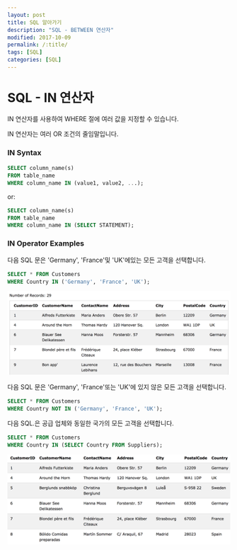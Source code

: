```yaml
---
layout: post
title: SQL 알아가기
description: "SQL - BETWEEN 연산자"
modified: 2017-10-09
permalink: /:title/
tags: [SQL]
categories: [SQL]
---
```


# SQL - IN 연산자

IN 연산자를 사용하여 WHERE 절에 여러 값을 지정할 수 있습니다. 

IN 연산자는 여러 OR 조건의 줄임말입니다.

### IN Syntax

```sql
SELECT column_name(s)
FROM table_name
WHERE column_name IN (value1, value2, ...);
```

or:

```sql
SELECT column_name(s)
FROM table_name
WHERE column_name IN (SELECT STATEMENT);
```

### IN Operator Examples


다음 SQL 문은 'Germany', 'France'및 'UK'에있는 모든 고객을 선택합니다.

```sql
SELECT * FROM Customers
WHERE Country IN ('Germany', 'France', 'UK');
```
![](../images/sql-images/gln%20in%20operation.png)

다음 SQL 문은 'Germany', 'France'또는 'UK'에 있지 않은 모든 고객을 선택합니다.

```sql
SELECT * FROM Customers
WHERE Country NOT IN ('Germany', 'France', 'UK');
```
다음 SQL.은 공급 업체와 동일한 국가의 모든 고객을 선택합니다.

```sql
SELECT * FROM Customers
WHERE Country IN (SELECT Country FROM Suppliers);
```

![](../images/sql-images/in%20operation.png)